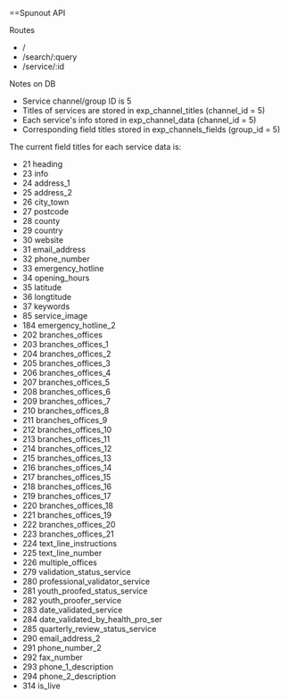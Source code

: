 ==Spunout API


Routes

+ /
+ /search/:query
+ /service/:id

Notes on DB

+ Service channel/group ID is 5
+ Titles of services are stored in exp_channel_titles (channel_id = 5)
+ Each service's info stored in exp_channel_data (channel_id = 5)
+ Corresponding field titles stored in exp_channels_fields (group_id = 5)

The current field titles for each service data is:

+ 21	heading
+ 23	info
+ 24	address_1
+ 25	address_2
+ 26	city_town
+ 27	postcode 
+ 28	county
+ 29	country
+ 30	website
+ 31	email_address
+ 32	phone_number
+ 33	emergency_hotline
+ 34	opening_hours
+ 35	latitude
+ 36	longtitude
+ 37	keywords
+ 85	service_image
+ 184	emergency_hotline_2
+ 202	branches_offices
+ 203	branches_offices_1
+ 204	branches_offices_2
+ 205	branches_offices_3
+ 206	branches_offices_4
+ 207	branches_offices_5
+ 208	branches_offices_6
+ 209	branches_offices_7
+ 210	branches_offices_8
+ 211	branches_offices_9
+ 212	branches_offices_10
+ 213	branches_offices_11
+ 214	branches_offices_12
+ 215	branches_offices_13
+ 216	branches_offices_14
+ 217	branches_offices_15
+ 218	branches_offices_16
+ 219	branches_offices_17
+ 220	branches_offices_18
+ 221	branches_offices_19
+ 222	branches_offices_20
+ 223	branches_offices_21
+ 224	text_line_instructions
+ 225	text_line_number
+ 226	multiple_offices
+ 279	validation_status_service
+ 280	professional_validator_service
+ 281	youth_proofed_status_service
+ 282	youth_proofer_service
+ 283	date_validated_service
+ 284	date_validated_by_health_pro_ser
+ 285	quarterly_review_status_service
+ 290	email_address_2
+ 291	phone_number_2
+ 292	fax_number
+ 293	phone_1_description
+ 294	phone_2_description
+ 314	is_live